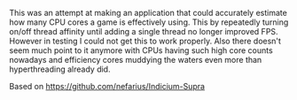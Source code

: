 This was an attempt at making an application that could accurately estimate how many CPU cores a game is effectively using. This by repeatedly turning on/off thread affinity until adding a single thread no longer improved FPS. However in testing I could not get this to work properly.
Also there doesn't seem much point to it anymore with CPUs having such high core counts nowadays and efficiency cores muddying the waters even more than hyperthreading already did.

Based on https://github.com/nefarius/Indicium-Supra
